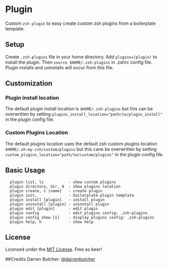 # Plugin

Custom `zsh plugin` to easy create custom zsh plugins from a boilerplate template.

## Setup
Create `.zsh-plugins` file in your home directory. Add `plugins=(plugin)` to install the plugin. Then `source $HOME/.zsh-plugins` in .zshrc config file. Plugin installs and uninstalls will occur from this file.
 
## Customization
### Plugin install location 
The default plugin install location is `$HOME/.zsh-plugins` but this can be overwritten 
by setting `plugins_install_location="path/to/plugin_install"` in the plugin config file.

### Custom Plugins Location
The default plugins location uses the default zsh custom plugins location
`$HOME/.oh-my-zsh/custom/plugins` but this cane be overwritten by setting
`custom_plugins_location="path/to/custom/plugins"` in the plugin config file.

## Basic Usage

```
  plugin list, ls           - show custom plugins
  plugin directory, dir, d  - show plugins location
  plugin create, c [name]   - create plugin
  plugin init,              - boilerplate plugin template
  plugin install [plugin]   - install plugin
  plugin uninstall [plugin] - uninstall plugin
  plugin edit [plugin]      - edit plugin
  plugin config             - edit plugins config: .zsh-plugins
  plugin config show [s]    - display plugins config: .zsh-plugins            
  plugin help, h            - show help 
```

## License
Licensed under the [MIT License](http://nemo.mit-license.org/).
Free as beer!

##Credits
Darren Butcher: [@darrenbutcher](http://twitter.com/darrenbutcher)